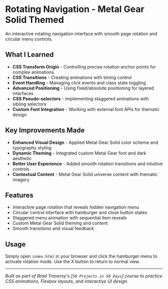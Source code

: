 # Rotating Navigation - Metal Gear Solid Themed

An interactive rotating navigation interface with smooth page rotation and circular menu controls.

## What I Learned

- **CSS Transform Origin** - Controlling precise rotation anchor points for complex animations
- **CSS Transitions** - Creating animations with timing control
- **Event Handling** - Managing click events and class state toggling
- **Advanced Positioning** - Using fixed/absolute positioning for layered interfaces
- **CSS Pseudo-selectors** - Implementing staggered animations with sibling selectors
- **Custom Font Integration** - Working with external font APIs for thematic design

## Key Improvements Made

- **Enhanced Visual Design** - Applied Metal Gear Solid color scheme and typography styling
- **Dynamic Theming** - Integrated custom Metal Gear font and dark aesthetic
- **Better User Experience** - Added smooth rotation transitions and intuitive controls
- **Contextual Content** - Metal Gear Solid universe content with thematic imagery

## Features

- Interactive page rotation that reveals hidden navigation menu
- Circular control interface with hamburger and close button states
- Staggered menu animation with sequential item reveals
- Custom Metal Gear Solid theming and content
- Smooth transitions and visual feedback

## Usage

Simply open `index.html` in your browser and click the hamburger menu to activate rotation mode. Use the X button to return to normal view.

---

*Built as part of Brad Traversy's [`50 Projects in 50 Days`] course to practice CSS animations, Flexbox layouts, and interactive UI design.*